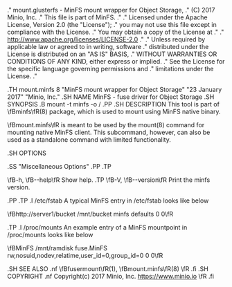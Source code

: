 .\" mount.glusterfs - MinFS mount wrapper for Object Storage,
.\" (C) 2017 Minio, Inc.
.\" This file is part of MinFS.
.\"
.\" Licensed under the Apache License, Version 2.0 (the "License");
.\" you may not use this file except in compliance with the License.
.\" You may obtain a copy of the License at
.\"
.\"    http://www.apache.org/licenses/LICENSE-2.0
.\"
.\" Unless required by applicable law or agreed to in writing, software
.\" distributed under the License is distributed on an "AS IS" BASIS,
.\" WITHOUT WARRANTIES OR CONDITIONS OF ANY KIND, either express or implied.
.\" See the License for the specific language governing permissions and
.\" limitations under the License.
.\"

.TH mount.minfs 8 "MinFS mount wrapper for Object Storage" "23 January 2017" "Minio, Inc."
.SH NAME
MinFS \- fuse driver for Object Storage
.SH SYNOPSIS
.B mount -t minfs -o<options> <endpoint>/<bucket> <mountpoint>
.PP
.SH DESCRIPTION
This tool is part of \fBminfs\fR(8) package, which is used to mount using
MinFS native binary.

\fBmount.minfs\fR is meant to be used by the mount(8) command for mounting
native MinFS client. This subcommand, however, can also be used as a
standalone command with limited functionality.

.SH OPTIONS

.SS "Miscellaneous Options"
.PP
.TP

\fB\-h, \fB\-\-help\fR
Show help.
.TP
\fB\-V, \fB\-\-version\fR
Print the minfs version.

.PP
.TP
.I /etc/fstab
A typical MinFS entry in /etc/fstab looks like below

\fBhttp://server1/bucket  /mnt/bucket  minfs defaults   0  0\fR

.TP
.I /proc/mounts
An example entry of a MinFS mountpoint in /proc/mounts looks like below

\fBMinFS /mnt/ramdisk fuse.MinFS rw,nosuid,nodev,relatime,user_id=0,group_id=0 0 0\fR

.SH SEE ALSO
.nf
\fBfusermount\fR(1), \fBmount.minfs\fR(8)
\fR
.fi
.SH COPYRIGHT
.nf
Copyright(c) 2017 Minio, Inc.  <https://www.minio.io>
\fR
.fi
